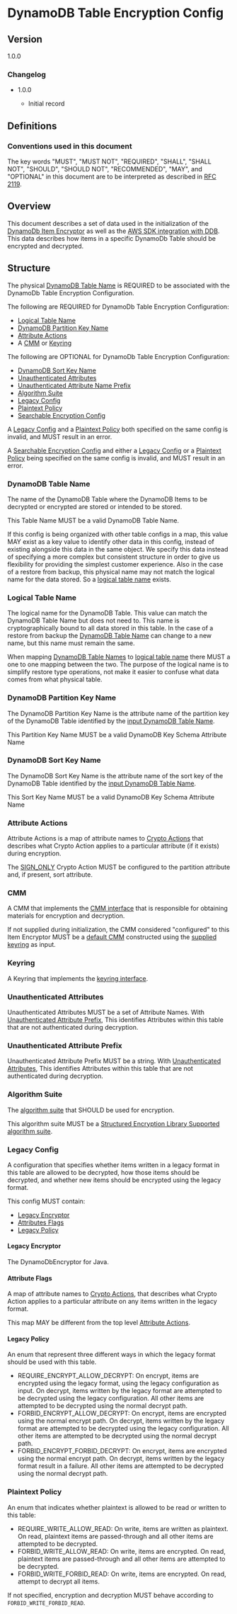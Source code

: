 [//]: # "Copyright Amazon.com Inc. or its affiliates. All Rights Reserved."
[//]: # "SPDX-License-Identifier: CC-BY-SA-4.0"

# DynamoDB Table Encryption Config

## Version

1.0.0

### Changelog

- 1.0.0

  - Initial record

## Definitions

### Conventions used in this document

The key words "MUST", "MUST NOT", "REQUIRED", "SHALL", "SHALL NOT", "SHOULD", "SHOULD NOT", "RECOMMENDED", "MAY", and "OPTIONAL"
in this document are to be interpreted as described in [RFC 2119](https://tools.ietf.org/html/rfc2119).

## Overview

This document describes a set of data used in the initialization of
the [DynamoDb Item Encryptor](./ddb-item-encryptor.md) as well as the
[AWS SDK integration with DDB](./ddb-sdk-integration.md).
This data describes how items in a specific DynamoDb Table
should be encrypted and decrypted.

## Structure

The physical [DynamoDB Table Name](#dynamodb-table-name) is REQUIRED
to be associated with the DynamoDb Table Encryption Configuration.

The following are REQUIRED for DynamoDb Table Encryption Configuration:

- [Logical Table Name](#logical-table-name)
- [DynamoDB Partition Key Name](#dynamodb-partition-key-name)
- [Attribute Actions](#attribute-actions)
- A [CMM](#cmm) or [Keyring](#keyring)

The following are OPTIONAL for DynamoDb Table Encryption Configuration:

- [DynamoDB Sort Key Name](#dynamodb-sort-key-name)
- [Unauthenticated Attributes](#unauthenticated-attributes)
- [Unauthenticated Attribute Name Prefix](#unauthenticated-attribute-prefix)
- [Algorithm Suite](#algorithm-suite)
- [Legacy Config](#legacy-config)
- [Plaintext Policy](#plaintext-policy)
- [Searchable Encryption Config](../searchable-encryption/search-config.md)

A [Legacy Config](#legacy-config)
and a [Plaintext Policy](#plaintext-policy)
both specified on the same config is invalid,
and MUST result in an error.

A [Searchable Encryption Config](../searchable-encryption/search-config.md)
and either a [Legacy Config](./ddb-table-encryption-config.md#legacy-config)
or a [Plaintext Policy](./ddb-table-encryption-config.md#plaintext-policy)
being specified on the same config is invalid,
and MUST result in an error.

### DynamoDB Table Name

The name of the DynamoDB Table where the
DynamoDB Items to be decrypted or encrypted
are stored or intended to be stored.

This Table Name MUST be a valid DynamoDB Table Name.

If this config is being organized with other table configs in a map,
this value MAY exist as a key value to identify other data in this config,
instead of existing alongside this data in the same object.
We specify this data instead of specifying a more complex
but consistent structure in order to give us flexibility for providing the
simplest customer experience.
Also in the case of a restore from backup,
this physical name may not match the logical name for the data stored.
So a [logical table name](#logical-table-name) exists.

### Logical Table Name

The logical name for the DynamoDB Table.
This value can match the DynamoDB Table Name
but does not need to.
This name is cryptographically bound to all data stored in this table.
In the case of a restore from backup
the [DynamoDB Table Name](#dynamodb-table-name) can change to a new name,
but this name must remain the same.

When mapping [DynamoDB Table Names](#dynamodb-table-name) to [logical table name](#logical-table-name)
there MUST a one to one mapping between the two.
The purpose of the logical name is to simplify restore type operations,
not make it easier to confuse what data comes from what physical table.

### DynamoDB Partition Key Name

The DynamoDB Partition Key Name is the attribute name of the partition key of the DynamoDB Table
identified by the [input DynamoDB Table Name](#dynamodb-table-name).

This Partition Key Name MUST be a valid DynamoDB Key Schema Attribute Name

### DynamoDB Sort Key Name

The DynamoDB Sort Key Name is the attribute name of the sort key
of the DynamoDB Table identified by the [input DynamoDB Table Name](#dynamodb-table-name).

This Sort Key Name MUST be a valid DynamoDB Key Schema Attribute Name

### Attribute Actions

Attribute Actions is a map of attribute names to
[Crypto Actions](../structured-encryption/structures.md#crypto-action)
that describes what Crypto Action applies to a particular attribute
(if it exists) during encryption.

The [SIGN_ONLY](../structured-encryption/structures.md#signonly) Crypto Action
MUST be configured to the partition attribute and, if present, sort attribute.

### CMM

A CMM that implements the [CMM interface](https://github.com/awslabs/aws-encryption-sdk-specification/blob/master/framework/cmm-interface.md)
that is responsible for obtaining materials for encryption and decryption.

If not supplied during initialization,
the CMM considered "configured" to this
Item Encryptor MUST be a
[default CMM](https://github.com/awslabs/aws-encryption-sdk-specification/blob/master/framework/default-cmm.md)
constructed using the [supplied keyring](#keyring) as input.

### Keyring

A Keyring that implements the [keyring interface](https://github.com/awslabs/aws-encryption-sdk-specification/blob/master/framework/keyring-interface.md).

### Unauthenticated Attributes

Unauthenticated Attributes MUST be a set of Attribute Names.
With [Unauthenticated Attribute Prefix](#unauthenticated-attribute-prefix),
This identifies Attributes within this table
that are not authenticated during decryption.

### Unauthenticated Attribute Prefix

Unauthenticated Attribute Prefix MUST be a string.
With [Unauthenticated Attributes](#unauthenticated-attributes),
This identifies Attributes within this table
that are not authenticated during decryption.

### Algorithm Suite

The [algorithm suite](../../submodules/MaterialProviders/aws-encryption-sdk-specification/framework/algorithm-suites.md) that SHOULD be used for encryption.

This algorithm suite MUST be a [Structured Encryption Library Supported algorithm suite](../../submodules/MaterialProviders/aws-encryption-sdk-specification/framework/algorithm-suites.md).

### Legacy Config

A configuration that specifies whether items written in a legacy format in this table are allowed to be decrypted,
how those items should be decrypted,
and whether new items should be encrypted using the legacy format.

This config MUST contain:
- [Legacy Encryptor](#legacy-encryptor)
- [Attributes Flags](#attribute-flags)
- [Legacy Policy](#legacy-policy)

#### Legacy Encryptor

The DynamoDbEncryptor for Java.

#### Attribute Flags

A map of attribute names to [Crypto Actions](../structured-encryption/structures.md#crypto-action),
that describes what Crypto Action applies to a particular attribute
on any items written in the legacy format.

This map MAY be different from the top level [Attribute Actions](#attribute-actions).

#### Legacy Policy

An enum that represent three different ways in which the legacy format should be used with this table.

- REQUIRE_ENCRYPT_ALLOW_DECRYPT: On encrypt, items are encrypted using the legacy format,
  using the legacy configuration as input.
  On decrypt, items written by the legacy format are attempted to be decrypted using the
  legacy configuration.
  All other items are attempted to be decrypted using the normal decrypt path.
- FORBID_ENCRYPT_ALLOW_DECRYPT: On encrypt, items are encrypted using the normal encrypt path.
  On decrypt, items written by the legacy format are attempted to be decrypted using the
  legacy configuration.
  All other items are attempted to be decrypted using the normal decrypt path.
- FORBID_ENCRYPT_FORBID_DECRYPT: On encrypt, items are encrypted using the normal encrypt path.
  On decrypt, items written by the legacy format result in a failure.
  All other items are attempted to be decrypted using the normal decrypt path.

### Plaintext Policy

An enum that indicates whether plaintext is allowed to be read or written to this table:

- REQUIRE_WRITE_ALLOW_READ: On write, items are written as plaintext.
  On read, plaintext items are passed-through and all other items are attempted to be decrypted.
- FORBID_WRITE_ALLOW_READ: On write, items are encrypted.
  On read, plaintext items are passed-through and all other items are attempted to be decrypted.
- FORBID_WRITE_FORBID_READ: On write, items are encrypted.
  On read, attempt to decrypt all items.

If not specified, encryption and decryption MUST behave according to `FORBID_WRITE_FORBID_READ`.
